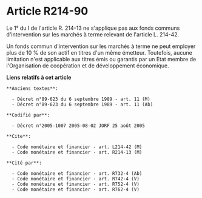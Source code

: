 # Article R214-90

Le 1° du I de l'article R. 214-13 ne s'applique pas aux fonds communs d'intervention sur les marchés à terme relevant de
l'article L. 214-42.

Un fonds commun d'intervention sur les marchés à terme ne peut employer plus de 10 % de son actif en titres d'un même
émetteur. Toutefois, aucune limitation n'est applicable aux titres émis ou garantis par un Etat membre de l'Organisation de
coopération et de développement économique.

**Liens relatifs à cet article**

	**Anciens textes**:

	  - Décret n°89-623 du 6 septembre 1989 - art. 11 (M)
	  - Décret n°89-623 du 6 septembre 1989 - art. 11 (Ab)

	**Codifié par**:

	  - Décret n°2005-1007 2005-08-02 JORF 25 août 2005

	**Cite**:

	  - Code monétaire et financier - art. L214-42 (M)
	  - Code monétaire et financier - art. R214-13 (M)

	**Cité par**:

	  - Code monétaire et financier - art. R732-4 (Ab)
	  - Code monétaire et financier - art. R742-4 (V)
	  - Code monétaire et financier - art. R752-4 (V)
	  - Code monétaire et financier - art. R762-4 (V)
